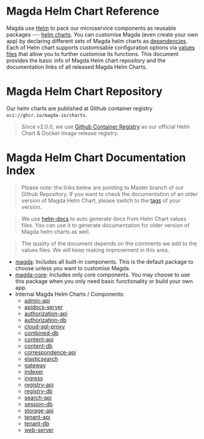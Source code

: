 # Magda Helm Chart Reference

Magda use [Helm](https://helm.sh/) to pack our microservice components as reusable packages --- [helm charts](https://helm.sh/docs/topics/charts/). You can customise Magda (even create your own app) by declaring different sets of Magda helm charts as [dependencies](https://helm.sh/docs/chart_template_guide/subcharts_and_globals/). Each of Helm chart supports customisable configuration options via [values files](https://helm.sh/docs/chart_template_guide/values_files/) that allow you to further customise its functions. This document provides the basic info of Magda Helm chart repository and the documentation links of all released Magda Helm Charts.

# Magda Helm Chart Repository

Our helm charts are published at Github container registry `oci://ghcr.io/magda-io/charts`.

> Since v2.0.0, we use [Github Container Registry](https://docs.github.com/en/packages/working-with-a-github-packages-registry/working-with-the-container-registry) as our official Helm Chart & Docker Image release registry.

# Magda Helm Chart Documentation Index

> Please note: the links belew are pointing to Master branch of our Github Repository. If you want to check the documentation of an older version of Magda Helm Chart, please switch to the [tags](https://github.com/magda-io/magda/tags) of your version.

> We use [helm-docs](https://github.com/norwoodj/helm-docs) to auto generate docs from Helm Chart values files. You can use it to generate documentation for older version of Magda helm charts as well.

> The quality of the document depends on the comments we add to the values files. We will keep making improvement in this area.

- [magda](https://github.com/magda-io/magda/blob/master/deploy/helm/magda/README.md): Includes all built-in components. This is the default package to choose unless you want to customise Magda.
- [magda-core](https://github.com/magda-io/magda/blob/master/deploy/helm/magda-core/README.md): Includes only core components. You may choose to use this package when you only need basic functionality or build your own app.
- Internal Magda Helm Charts / Components:
  - [admin-api](https://github.com/magda-io/magda/blob/master/deploy/helm/internal-charts/admin-api/README.md)
  - [apidocs-server](https://github.com/magda-io/magda/blob/master/deploy/helm/internal-charts/apidocs-server/README.md)
  - [authorization-api](https://github.com/magda-io/magda/blob/master/deploy/helm/internal-charts/authorization-api/README.md)
  - [authorization-db](https://github.com/magda-io/magda/blob/master/deploy/helm/internal-charts/authorization-db/README.md)
  - [cloud-sql-proxy](https://github.com/magda-io/magda/blob/master/deploy/helm/internal-charts/cloud-sql-proxy/README.md)
  - [combined-db](https://github.com/magda-io/magda/blob/master/deploy/helm/internal-charts/combined-db/README.md)
  - [content-api](https://github.com/magda-io/magda/blob/master/deploy/helm/internal-charts/content-api/README.md)
  - [content-db](https://github.com/magda-io/magda/blob/master/deploy/helm/internal-charts/content-db/README.md)
  - [correspondence-api](https://github.com/magda-io/magda/blob/master/deploy/helm/internal-charts/correspondence-api/README.md)
  - [elasticsearch](https://github.com/magda-io/magda/blob/master/deploy/helm/internal-charts/elasticsearch/README.md)
  - [gateway](https://github.com/magda-io/magda/blob/master/deploy/helm/internal-charts/gateway/README.md)
  - [indexer](https://github.com/magda-io/magda/blob/master/deploy/helm/internal-charts/indexer/README.md)
  - [ingress](https://github.com/magda-io/magda/blob/master/deploy/helm/internal-charts/ingress/README.md)
  - [registry-api](https://github.com/magda-io/magda/blob/master/deploy/helm/internal-charts/registry-api/README.md)
  - [registry-db](https://github.com/magda-io/magda/blob/master/deploy/helm/internal-charts/registry-db/README.md)
  - [search-api](https://github.com/magda-io/magda/blob/master/deploy/helm/internal-charts/search-api/README.md)
  - [session-db](https://github.com/magda-io/magda/blob/master/deploy/helm/internal-charts/session-db/README.md)
  - [storage-api](https://github.com/magda-io/magda/blob/master/deploy/helm/internal-charts/storage-api/README.md)
  - [tenant-api](https://github.com/magda-io/magda/blob/master/deploy/helm/internal-charts/tenant-api/README.md)
  - [tenant-db](https://github.com/magda-io/magda/blob/master/deploy/helm/internal-charts/tenant-db/README.md)
  - [web-server](https://github.com/magda-io/magda/blob/master/deploy/helm/internal-charts/web-server/README.md)
